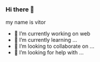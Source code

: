 ### Hi there 👋

my name is vitor 



- 🔭 I’m currently working on web
- 🌱 I’m currently learning ...
- 👯 I’m looking to collaborate on ...
- 🤔 I’m looking for help with ...

